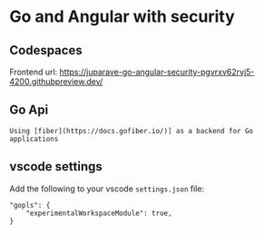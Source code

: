 # Go and Angular with security

## Codespaces

Frontend url:
https://juparave-go-angular-security-pgvrxv62rvj5-4200.githubpreview.dev/

## Go Api

    Using [fiber](https://docs.gofiber.io/)] as a backend for Go applications

## vscode settings

Add the following to your vscode `settings.json` file:

    "gopls": {
        "experimentalWorkspaceModule": true,
    }
